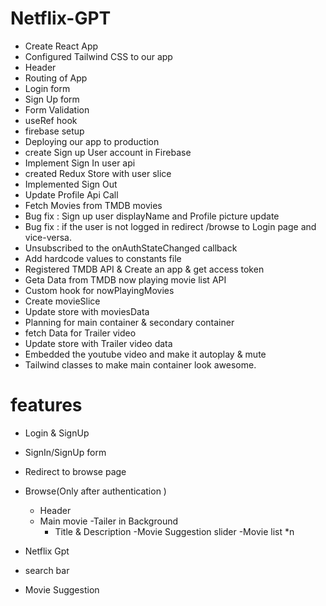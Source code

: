 # Netflix-GPT

- Create React App
- Configured Tailwind CSS to our app
- Header
- Routing of App
- Login form
- Sign Up form
- Form Validation
- useRef hook
- firebase setup
- Deploying our app to production
- create Sign up User account in Firebase
- Implement Sign In user api
- created Redux Store with user slice
- Implemented Sign Out
- Update Profile Api Call
- Fetch Movies from TMDB movies
- Bug fix : Sign up user displayName and Profile picture update
- Bug fix : if the user is not logged in redirect /browse to Login page and vice-versa.
- Unsubscribed to the onAuthStateChanged callback
- Add hardcode values to constants file
- Registered TMDB API & Create an app & get access token
- Geta Data from TMDB now playing movie list API
- Custom hook for nowPlayingMovies
- Create movieSlice
- Update store with moviesData
- Planning for main container & secondary container
- fetch Data for Trailer video
- Update store with Trailer video data
- Embedded the youtube video and make it autoplay & mute
- Tailwind classes to make main container look awesome.




# features
- Login & SignUp
 - SignIn/SignUp form
 - Redirect to browse page 
- Browse(Only after authentication )
   - Header
   - Main movie
     -Tailer in Background
     - Title & Description
     -Movie Suggestion slider
       -Movie list  *n 

- Netflix Gpt
 - search bar
 - Movie Suggestion
    

